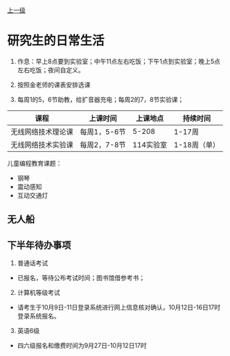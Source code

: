 [上一级](../README.md)

# 研究生的日常生活

1. 作息：早上8点要到实验室；中午11点左右吃饭；下午1点到实验室；晚上5点左右吃饭；夜间自定义。

2. 按照金老师的课表安排选课

3. 每周1的5，6节助教，给扩音器充电；每周2的7，8节实验课；


|课程|上课时间|上课地点|持续时间|
|---|---|---|---|
|无线网络技术理论课|每周1，5-6节|5-208|1-17周|
|无线网络技术实验课|每周2，7-8节|114实验室|1-18周（单）|

儿童编程教育课题：
- 钢琴
- 震动感知
- 互动交通灯


## 无人船

## 下半年待办事项
1. 普通话考试
- 已报名，等待公布考试时间；图书馆借参考书；
2. 计算机等级考试
- 请考生于10月9日-11日登录系统进行网上信息核对确认，10月12日-16日17时登录系统报名。
3. 英语6级
-  四六级报名和缴费时间为9月27日-10月12日17时
